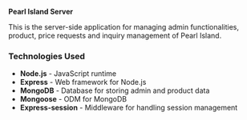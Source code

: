 **Pearl Island Server**

This is the server-side application for managing admin functionalities, product, price requests and inquiry management of Pearl Island.

### Technologies Used

- **Node.js** - JavaScript runtime
- **Express** - Web framework for Node.js
- **MongoDB** - Database for storing admin and product data
- **Mongoose** - ODM for MongoDB
- **Express-session** - Middleware for handling session management

